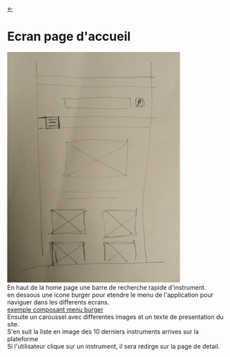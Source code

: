 <link rel="stylesheet" href="../style.css"/>

[<p><span class="icon-big">&#8592;</span>](../2-2-ecrans.md)

# Ecran page d'accueil

<img src="./home-page.jpg" width="400px" class="img-center">
<br>
En haut de la home page une barre de recherche rapide d'instrument.<br>
en dessous une icone burger pour etendre le menu de l'application pour naviguer
dans les differents ecrans.<br>
<a href="https://tailwindcomponents.com/component/navbar-hamburger-menu">exemple composant menu burger</a><br>
Ensuite un caroussel avec differentes images et un texte de presentation du site.<br>
S'en suit la liste en image des 10 derniers instruments arrives sur la plateforme<br>
Si l'utilisateur clique sur un instrument, il sera redirge sur la page de detail.